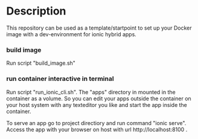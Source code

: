# Description
This repository can be used as a template/startpoint to set up your Docker image with a dev-environment for ionic hybrid apps. 

### build image
Run script "build_image.sh"

### run container interactive in terminal
Run script "run_ionic_cli.sh".
The "apps" directory in mounted in the container as a volume. So you can edit your apps outside the container on your host system with any texteditor you like and start the app inside the container.

To serve an app go to project directiory and run command "ionic serve". Access the app with your browser on host with url http://localhost:8100 .
